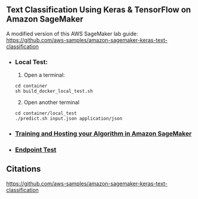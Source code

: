 ## Text Classification Using Keras & TensorFlow on Amazon SageMaker

A modified version of this AWS SageMaker lab guide: https://github.com/aws-samples/amazon-sagemaker-keras-text-classification

* ### Local Test:
  1. Open a terminal:
  ```shell
  cd container
  sh build_docker_local_test.sh
  ```
  2. Open another terminal
  ```shell
  cd container/local_test
  ./predict.sh input.json application/json
  ```

* ### [Training and Hosting your Algorithm in Amazon SageMaker](./sagemaker_keras_text_classification.ipynb) 
 
* ### [Endpoint Test](./endpoint_test.ipynb)

## Citations
https://github.com/aws-samples/amazon-sagemaker-keras-text-classification
